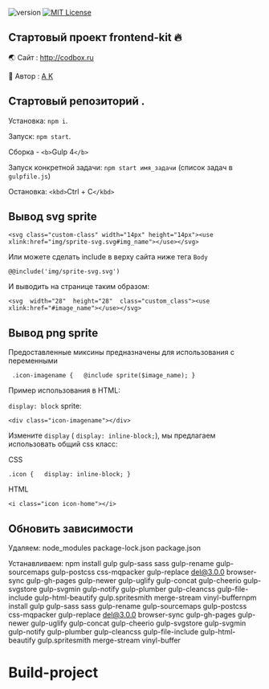 ![version](https://img.shields.io/badge/version-1.0-red.svg?style=flat-square "Version Frontend-kit")
[![MIT License](https://img.shields.io/badge/license-MIT-blue.svg?style=flat-square)](https://github.com/sinups/)

## Стартовый проект frontend-kit 🔥

🌏 Cайт : http://codbox.ru

👦   Автор : [ A K ](https://www.instagram.com/webtheory/ "Instagram page")

## Стартовый репозиторий .

Установка: `npm i`.

Запуск: `npm start`.

Сборка - `<b>`Gulp 4`</b>`

Запуск конкретной задачи: `npm start имя_задачи` (список задач  в `gulpfile.js`)

Остановка: `<kbd>`Ctrl + C`</kbd>`

## Bывод svg sprite

`<svg class="custom-class" width="14px" height="14px"><use xlink:href="img/sprite-svg.svg#img_name"></use></svg>`

Или можете сделать include в верху сайта  ниже тега `Body`

`@@include('img/sprite-svg.svg')`

И выводить на странице таким образом:

`<svg  width="28"  height="28"  class="custom_class"><use  xlink:href="#image_name"></use></svg>`

## Bывод png sprite

Предоставленные миксины предназначены для использования с переменными

` .icon-imagename {   @include sprite($image_name); }`

Пример использования в HTML:

`display: block` sprite:

`<div class="icon-imagename"></div>`

Изменитe `display` ( `display: inline-block;`), мы предлагаем использовать общий css класс:

CSS

`.icon {   display: inline-block; }`

HTML

`<i class="icon icon-home"></i>`


## Обновить зависимости

Удаляем:
node_modules
package-lock.json
package.json

Устанавливаем:
npm install gulp gulp-sass sass gulp-rename gulp-sourcemaps gulp-postcss css-mqpacker gulp-replace del@3.0.0 browser-sync gulp-gh-pages gulp-newer gulp-uglify gulp-concat gulp-cheerio gulp-svgstore gulp-svgmin gulp-notify gulp-plumber gulp-cleancss gulp-file-include gulp-html-beautify gulp.spritesmith merge-stream vinyl-buffernpm install gulp gulp-sass sass gulp-rename gulp-sourcemaps gulp-postcss css-mqpacker gulp-replace del@3.0.0 browser-sync gulp-gh-pages gulp-newer gulp-uglify gulp-concat gulp-cheerio gulp-svgstore gulp-svgmin gulp-notify gulp-plumber gulp-cleancss gulp-file-include gulp-html-beautify gulp.spritesmith merge-stream vinyl-buffer
# Build-project
